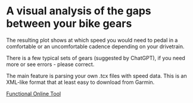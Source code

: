 # A visual analysis of the gaps between your bike gears

The resulting plot shows at which speed you would need to pedal in a comfortable or an uncomfortable cadence depending on your drivetrain.

There is a few typical sets of gears (suggested by ChatGPT), if you need more or see errors - please correct.

The main feature is parsing your own .tcx files with speed data. This is an XML-like format that at least easy to download from Garmin.

[Functional Online Tool](https://al-digital.no/bike-gear-checker/)
